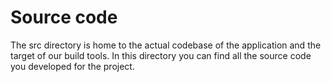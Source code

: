 # Source code

The src directory is home to the actual codebase of the application and the target of our build tools.
In this directory you can find all the source code you developed for the project.
